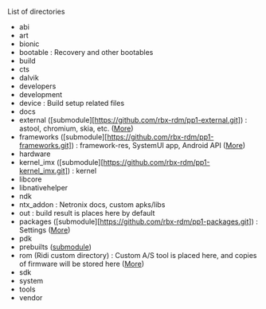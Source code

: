 List of directories

- abi
- art
- bionic
- bootable : Recovery and other bootables
- build
- cts
- dalvik
- developers
- development
- device : Build setup related files
- docs
- external ([submodule][https://github.com/rbx-rdm/pp1-external.git]) : astool, chromium, skia, etc. ([More](external/external.md))
- frameworks ([submodule][https://github.com/rbx-rdm/pp1-frameworks.git]) : framework-res, SystemUI app, Android API ([More](frameworks/frameworks.md))
- hardware
- kernel_imx ([submodule][https://github.com/rbx-rdm/pp1-kernel_imx.git]) : kernel
- libcore
- libnativehelper
- ndk
- ntx_addon : Netronix docs, custom apks/libs
- out : build result is places here by default
- packages ([submodule][https://github.com/rbx-rdm/pp1-packages.git]) : Settings ([More](packages/packages.md))
- pdk
- prebuilts ([submodule](https://github.com/rbx-rdm/pp1-prebuilts.git))
- rom (Ridi custom directory) : Custom A/S tool is placed here, and copies of firmware will be stored here ([More](rom/rom.md))
- sdk
- system
- tools
- vendor
